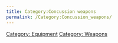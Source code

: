 ```yaml
---
title: Category:Concussion weapons
permalink: /Category:Concussion_weapons/
---
```


[Category: Equipment](Category:_Equipment "wikilink") [Category:
Weapons](Category:_Weapons "wikilink")